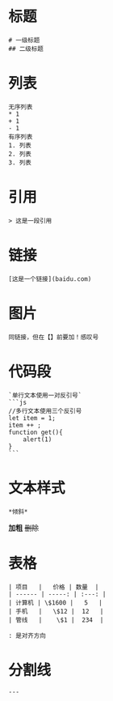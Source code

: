 # 标题
    # 一级标题
    ## 二级标题

# 列表
    无序列表
    * 1 
    + 1
    - 1
    有序列表
    1. 列表
    2. 列表
    3. 列表

# 引用
    > 这是一段引用

# 链接
    [这是一个链接](baidu.com)

# 图片
    同链接，但在【】前要加！感叹号

# 代码段
    `单行文本使用一对反引号`
    ```js
    //多行文本使用三个反引号
    let item = 1;
    item ++ ;
    function get(){
        alert(1)
    }
    ```

# 文本样式
    *倾斜*

**加粗**
    ~~删除~~

# 表格
    | 项目   |   价格 | 数量  |
    | ------ | -----: | :---: |
    | 计算机 | \$1600 |   5   |
    | 手机   |   \$12 |  12   |
    | 管线   |    \$1 |  234  |

    : 是对齐方向

# 分割线
    ---
